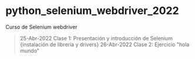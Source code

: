 # python_selenium_webdriver_2022
Curso de Selenium webdriver

> 25-Abr-2022 Clase 1: Presentación y introducción de Selenium {instalación de libreria y drivers}
> 26-Abr-2022 Clase 2: Ejercicio "hola mundo"
